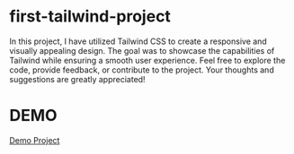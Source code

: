 # first-tailwind-project
In this project, I have utilized Tailwind CSS to create a responsive and visually appealing design. The goal was to showcase the capabilities of Tailwind while ensuring a smooth user experience. Feel free to explore the code, provide feedback, or contribute to the project. Your thoughts and suggestions are greatly appreciated!
# DEMO
[Demo Project](https://nima-firoozi.github.io/first-tailwind-project/)

